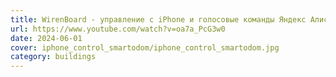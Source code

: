 ```yaml
---
title: WirenBoard - управление с iPhone и голосовые команды Яндекс Алиса | SmartoDom, 2021
url: https://www.youtube.com/watch?v=oa7a_PcG3w0
date: 2024-06-01
cover: iphone_control_smartodom/iphone_control_smartodom.jpg
category: buildings
---
```

